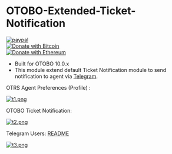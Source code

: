 # OTOBO-Extended-Ticket-Notification

[![paypal](https://www.paypalobjects.com/en_US/i/btn/btn_donateCC_LG.gif)](https://paypal.me/MohdAzfar?locale.x=en_US)  
[![Donate with Bitcoin](https://en.cryptobadges.io/badge/small/3FSyJ9euCk4XD7Be1V8Khdmtb2CCSfJ8nh)](https://en.cryptobadges.io/donate/3FSyJ9euCk4XD7Be1V8Khdmtb2CCSfJ8nh)  
[![Donate with Ethereum](https://en.cryptobadges.io/badge/small/0x39B2E6E49B7434F1cEa0f92CBb9bE1843dC65153)](https://en.cryptobadges.io/donate/0x39B2E6E49B7434F1cEa0f92CBb9bE1843dC65153)

- Built for OTOBO 10.0.x
- This module extend default Ticket Notification module to send notification to agent via [Telegram](TELEGRAMAGENT.md).


OTRS Agent Preferences (Profile) : 

[![t1.png](https://i.postimg.cc/YSMNmVP0/t1.png)](https://postimg.cc/bZVS76pf)  

OTOBO Ticket Notification: 

[![t2.png](https://i.postimg.cc/rpj1Gj6J/t2.png)](https://postimg.cc/Lqqg2z8Y)

Telegram Users: [README](TELEGRAMAGENT.md) 

[![t3.png](https://i.postimg.cc/50k8Tt2Q/t3.png)](https://postimg.cc/ygcJSs97)
